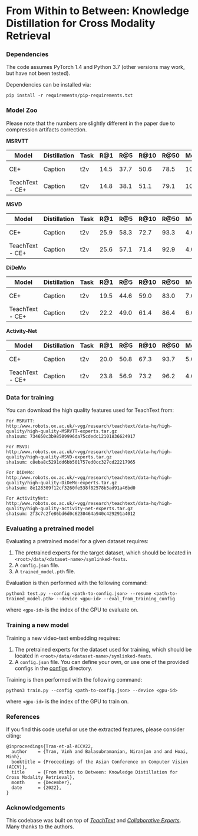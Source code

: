 # From Within to Between: Knowledge Distillation for Cross Modality Retrieval

### Dependencies
The code assumes PyTorch 1.4 and Python 3.7 (other versions may work, but have not been tested).

Dependencies can be installed via:

```pip install -r requirements/pip-requirements.txt```


### Model Zoo

Please note that the numbers are slightly different in the paper due to compression artifacts correction.

**MSRVTT**

| Model | Distillation | Task | R@1 | R@5 | R@10 | R@50 | MdR | Links |
| ----- | ------| ---- | --- | --- | ---- | ---- | --- | ----- |
| CE+    | Caption  | t2v  | 14.5 | 37.7 | 50.6 | 78.5 | 10.0 |  [config](configs_crosskd/msrvtt-train-gpt2-xl-finetuned-mte-adam-cecap.json), [model](https://drive.google.com/file/d/1KOUPBLQlhqmtOGBSIjLIUXHfOAppj8Y5/) |
| TeachText - CE+    | Caption  | t2v  | 14.8 | 38.1 | 51.1 | 79.1 | 10.0  | [config](configs_crosskd/msrvtt-train-gpt2-xl-finetuned-mte-adam-ttcap.json), [model](https://drive.google.com/file/d/14vjfwyZi9qYTJKMEwCv6z_tHm5eqD5ih/) |

**MSVD**

| Model | Distillation | Task | R@1 | R@5 | R@10 | R@50 | MdR | Links |
| ----- | ------| ---- | --- | --- | ---- | ---- | --- | --- | 
| CE+    | Caption  | t2v  | 25.9 | 58.3 | 72.7 | 93.3 | 4.0 | [config](configs_crosskd/msvd-train-gpt2-xl-finetuned-mte-adam-cecap.json), [model](https://drive.google.com/file/d/1atl8S1d-yFjnt_M4gu602MZcqH5FEWqd/) |
| TeachText - CE+    | Caption  | t2v  | 25.6 | 57.1 | 71.4 | 92.9 | 4.0 | [config](configs_crosskd/msvd-train-gpt2-xl-finetuned-mte-adam-ttcap.json), [model](https://drive.google.com/file/d/1D4btmyYIHW-AQLe3HBODBcAYkbBXMrEG/) |

**DiDeMo**

| Model | Distillation | Task | R@1 | R@5 | R@10 | R@50 | MdR | Links |
| ----- | ------| ---- | --- | --- | ---- | ---- | --- | ----- |
| CE+    | Caption  | t2v  | 19.5 | 44.6 | 59.0 | 83.0 | 7.0 | [config](configs_crosskd/didemo-train-gpt2-xl-finetuned-mte-adam-cecap.json), [model](https://drive.google.com/file/d/1PP3C_aHMeL0pkAISE5LKFcEqpFjFWFNF) |
| TeachText - CE+    | Caption  | t2v  | 22.2 | 49.0 | 61.4 | 86.4 | 6.0 | [config](configs_crosskd/didemo-train-gpt2-xl-finetuned-mte-adam-ttcap.json), [model](https://drive.google.com/file/d/1d4Y3vWw7vcOXjAjvxAdj8s45fs_lidOO/) |

**Activity-Net**

| Model | Distillation | Task | R@1 | R@5 | R@10 | R@50 | MdR | Links |
| ----- | ------| ---- | --- | --- | ---- | ---- | --- | ----- |
| CE+    | Caption  | t2v  | 20.0 | 50.8 | 67.3 | 93.7 | 5.0 | [config](configs_crosskd/activity-net-train-gpt2-xl-finetuned-mte-adam-cecap.json), [model](https://drive.google.com/file/d/1EbXPBhHPWBxluGbPZxss4LgKVL-EMaq-) |
| TeachText - CE+    | Caption  | t2v  | 23.8 | 56.9 | 73.2 | 96.2 | 4.0 | [config](configs_crosskd/activity-net-train-gpt2-xl-finetuned-mte-adam-ttcap.json), [model](https://drive.google.com/file/d/1SbB6eEa341us17f7AGpMQpjw4K9Fbm42) |

### Data for training
You can download the high quality features used for TeachText from:

```
For MSRVTT:
http:/www.robots.ox.ac.uk/~vgg/research/teachtext/data-hq/high-quality/high-quality-MSRVTT-experts.tar.gz
sha1sum: 734650c3b98509996da75cdedc12101836624917

For MSVD:
http:/www.robots.ox.ac.uk/~vgg/research/teachtext/data-hq/high-quality/high-quality-MSVD-experts.tar.gz
sha1sum: c8eba8c5291dd6bb501757ed0cc327cd22217965

For DiDeMo:
http:/www.robots.ox.ac.uk/~vgg/research/teachtext/data-hq/high-quality/high-quality-DiDeMo-experts.tar.gz
sha1sum: 8e128309f12cf3260fe538f82578b5ad91a46bd0

For ActivityNet:
http:/www.robots.ox.ac.uk/~vgg/research/teachtext/data-hq/high-quality/high-quality-activity-net-experts.tar.gz
sha1sum: 2f3c7c2fe86bd6d0c6230464a940c429291a4012

```

### Evaluating a pretrained model

Evaluating a pretrained model for a given dataset requires:
1. The pretrained experts for the target dataset, which should be located in `<root>/data/<dataset-name>/symlinked-feats`.
2. A `config.json` file.
3. A `trained_model.pth` file.

Evaluation is then performed with the following command:
```
python3 test.py --config <path-to-config.json> --resume <path-to-trained_model.pth> --device <gpu-id> --eval_from_training_config
```
where `<gpu-id>` is the index of the GPU to evaluate on.

### Training a new model

Training a new video-text embedding requires:
1. The pretrained experts for the dataset used for training, which should be located in `<root>/data/<dataset-name>/symlinked-feats`.
2. A `config.json` file.  You can define your own, or use one of the provided configs in the [configs](configs) directory.

Training is then performed with the following command:
```
python3 train.py --config <path-to-config.json> --device <gpu-id>
```
where `<gpu-id>` is the index of the GPU to train on.  

### References

If you find this code useful or use the extracted features, please consider citing:

```
@inproceedings{Tran-et-al-ACCV22,
  author    = {Tran, Vinh and Balasubramanian, Niranjan and and Hoai, Minh},
  booktitle = {Proceedings of the Asian Conference on Computer Vision (ACCV)},
  title     = {From Within to Between: Knowledge Distillation for Cross Modality Retrieval},
  month     = {December},
  date      = {2022},
}
```

### Acknowledgements

This codebase was built on top of *[TeachText](https://www.robots.ox.ac.uk/~vgg/research/teachtext/)* and *[Collaborative Experts](https://www.robots.ox.ac.uk/~vgg/research/collaborative-experts/)*.
Many thanks to the authors.
